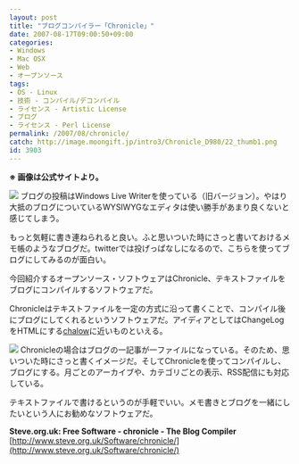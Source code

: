 ```yaml
---
layout: post
title: "ブログコンパイラー「Chronicle」"
date: 2007-08-17T09:00:50+09:00
categories:
- Windows
- Mac OSX
- Web
- オープンソース
tags: 
- OS - Linux
- 技術 - コンパイル/デコンパイル
- ライセンス - Artistic License
- ブログ
- ライセンス - Perl License
permalink: /2007/08/chronicle/
catch: http://image.moongift.jp/intro3/Chronicle_D980/22_thumb1.png
id: 3903
---
```

 **※ 画像は公式サイトより。**  
  
[![](http://image.moongift.jp/intro3/Chronicle_D980/21_thumb.png)](http://image.moongift.jp/intro3/Chronicle_D980/212.png) ブログの投稿はWindows Live Writerを使っている（旧バージョン）。やはり大抵のブログについているWYSIWYGなエディタは使い勝手があまり良くないと感じてしまう。   
  
もっと気軽に書き連ねられると良い。ふと思いついた時にさっと書いておけるメモ帳のようなブログだ。twitterでは投げっぱなしになるので、こちらを使ってブログにしてみるのが面白い。   
  
今回紹介するオープンソース・ソフトウェアはChronicle、テキストファイルをブログにコンパイルするソフトウェアだ。   
  
<!--more-->  
  
Chronicleはテキストファイルを一定の方式に沿って書くことで、コンパイル後にブログにしてくれるというソフトウェアだ。アイディアとしてはChangeLogをHTMLにする[chalow](http://www.moongift.jp/2007/04/chalow/)に近いものといえる。   
  
[![](http://image.moongift.jp/intro3/Chronicle_D980/22_thumb1.png)](http://image.moongift.jp/intro3/Chronicle_D980/223.png) Chronicleの場合はブログの一記事が一ファイルになっている。そのため、思いついた時にさっと書くイメージだ。そしてChronicleを使ってコンパイルし、ブログにする。月ごとのアーカイブや、カテゴリごとの表示、RSS配信にも対応している。   
  
テキストファイルで書けるというのが手軽でいい。メモ書きとブログを一緒にしたいという人にお勧めなソフトウェアだ。   
  
**Steve.org.uk: Free Software - chronicle - The Blog Compiler**  
[http://www.steve.org.uk/Software/chronicle/](http://www.steve.org.uk/Software/chronicle/)